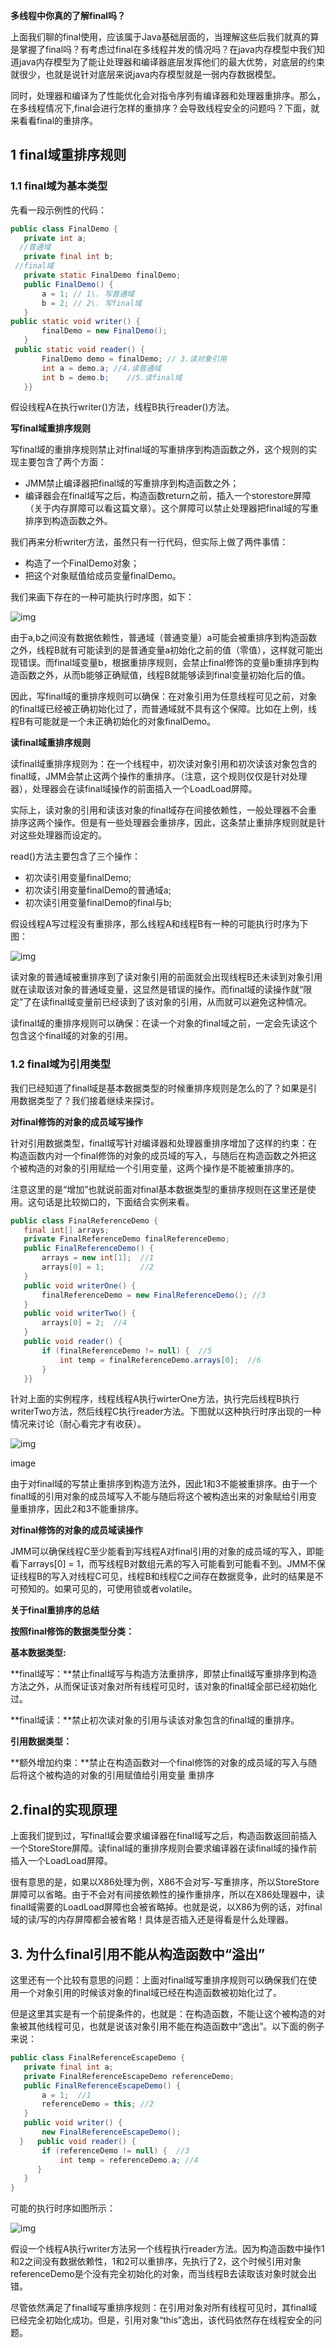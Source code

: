 **多线程中你真的了解final吗？**

上面我们聊的final使用，应该属于Java基础层面的，当理解这些后我们就真的算是掌握了final吗？有考虑过final在多线程并发的情况吗？在java内存模型中我们知道java内存模型为了能让处理器和编译器底层发挥他们的最大优势，对底层的约束就很少，也就是说针对底层来说java内存模型就是一弱内存数据模型。

同时，处理器和编译为了性能优化会对指令序列有编译器和处理器重排序。那么，在多线程情况下,final会进行怎样的重排序？会导致线程安全的问题吗？下面，就来看看final的重排序。

## **1 final域重排序规则**

### **1.1 final域为基本类型**

先看一段示例性的代码：



```java
public class FinalDemo {
   private int a;
  //普通域
   private final int b;
 //final域
   private static FinalDemo finalDemo;
   public FinalDemo() {
       a = 1; // 1\. 写普通域
       b = 2; // 2\. 写final域
   }   
public static void writer() {
       finalDemo = new FinalDemo();
   }  
 public static void reader() {
       FinalDemo demo = finalDemo; // 3.读对象引用
       int a = demo.a; //4.读普通域
       int b = demo.b;    //5.读final域
   }}
```

假设线程A在执行writer()方法，线程B执行reader()方法。

**写final域重排序规则**

写final域的重排序规则禁止对final域的写重排序到构造函数之外，这个规则的实现主要包含了两个方面：

- JMM禁止编译器把final域的写重排序到构造函数之外；
- 编译器会在final域写之后，构造函数return之前，插入一个storestore屏障（关于内存屏障可以看这篇文章）。这个屏障可以禁止处理器把final域的写重排序到构造函数之外。

我们再来分析writer方法，虽然只有一行代码，但实际上做了两件事情：

- 构造了一个FinalDemo对象；
- 把这个对象赋值给成员变量finalDemo。

我们来画下存在的一种可能执行时序图，如下：

![img](https:////upload-images.jianshu.io/upload_images/9938817-3d8117ab3501648b?imageMogr2/auto-orient/strip|imageView2/2/w/640/format/webp)

由于a,b之间没有数据依赖性，普通域（普通变量）a可能会被重排序到构造函数之外，线程B就有可能读到的是普通变量a初始化之前的值（零值），这样就可能出现错误。而final域变量b，根据重排序规则，会禁止final修饰的变量b重排序到构造函数之外，从而b能够正确赋值，线程B就能够读到final变量初始化后的值。

因此，写final域的重排序规则可以确保：在对象引用为任意线程可见之前，对象的final域已经被正确初始化过了，而普通域就不具有这个保障。比如在上例，线程B有可能就是一个未正确初始化的对象finalDemo。

**读final域重排序规则**

读final域重排序规则为：在一个线程中，初次读对象引用和初次读该对象包含的final域，JMM会禁止这两个操作的重排序。（注意，这个规则仅仅是针对处理器），处理器会在读final域操作的前面插入一个LoadLoad屏障。

实际上，读对象的引用和读该对象的final域存在间接依赖性，一般处理器不会重排序这两个操作。但是有一些处理器会重排序，因此，这条禁止重排序规则就是针对这些处理器而设定的。

read()方法主要包含了三个操作：

- 初次读引用变量finalDemo;
- 初次读引用变量finalDemo的普通域a;
- 初次读引用变量finalDemo的final与b;

假设线程A写过程没有重排序，那么线程A和线程B有一种的可能执行时序为下图：

![img](https:////upload-images.jianshu.io/upload_images/9938817-83dcfb58a16a5cce?imageMogr2/auto-orient/strip|imageView2/2/w/629/format/webp)

读对象的普通域被重排序到了读对象引用的前面就会出现线程B还未读到对象引用就在读取该对象的普通域变量，这显然是错误的操作。而final域的读操作就“限定”了在读final域变量前已经读到了该对象的引用，从而就可以避免这种情况。

读final域的重排序规则可以确保：在读一个对象的final域之前，一定会先读这个包含这个final域的对象的引用。

### **1.2 final域为引用类型**

我们已经知道了final域是基本数据类型的时候重排序规则是怎么的了？如果是引用数据类型了？我们接着继续来探讨。

**对final修饰的对象的成员域写操作**

针对引用数据类型，final域写针对编译器和处理器重排序增加了这样的约束：在构造函数内对一个final修饰的对象的成员域的写入，与随后在构造函数之外把这个被构造的对象的引用赋给一个引用变量，这两个操作是不能被重排序的。

注意这里的是“增加”也就说前面对final基本数据类型的重排序规则在这里还是使用。这句话是比较拗口的，下面结合实例来看。



```java
public class FinalReferenceDemo {
   final int[] arrays;
   private FinalReferenceDemo finalReferenceDemo;
   public FinalReferenceDemo() {
       arrays = new int[1];  //1
       arrays[0] = 1;        //2
   }
   public void writerOne() {
       finalReferenceDemo = new FinalReferenceDemo(); //3
   }
   public void writerTwo() {
       arrays[0] = 2;  //4
   }
   public void reader() {
       if (finalReferenceDemo != null) {  //5
           int temp = finalReferenceDemo.arrays[0];  //6
       }
   }}
```

针对上面的实例程序，线程线程A执行wirterOne方法，执行完后线程B执行writerTwo方法，然后线程C执行reader方法。下图就以这种执行时序出现的一种情况来讨论（耐心看完才有收获）。

![img](https:////upload-images.jianshu.io/upload_images/9938817-16002d2f4a3bafc3?imageMogr2/auto-orient/strip|imageView2/2/w/640/format/webp)

image

由于对final域的写禁止重排序到构造方法外，因此1和3不能被重排序。由于一个final域的引用对象的成员域写入不能与随后将这个被构造出来的对象赋给引用变量重排序，因此2和3不能重排序。

**对final修饰的对象的成员域读操作**

JMM可以确保线程C至少能看到写线程A对final引用的对象的成员域的写入，即能看下arrays[0] = 1，而写线程B对数组元素的写入可能看到可能看不到。JMM不保证线程B的写入对线程C可见，线程B和线程C之间存在数据竞争，此时的结果是不可预知的。如果可见的，可使用锁或者volatile。

**关于final重排序的总结**

**按照final修饰的数据类型分类：**

**基本数据类型:**

**final域写：**禁止final域写与构造方法重排序，即禁止final域写重排序到构造方法之外，从而保证该对象对所有线程可见时，该对象的final域全部已经初始化过。

**final域读：**禁止初次读对象的引用与读该对象包含的final域的重排序。

**引用数据类型：**

**额外增加约束：**禁止在构造函数对一个final修饰的对象的成员域的写入与随后将这个被构造的对象的引用赋值给引用变量 重排序

## **2.final的实现原理**

上面我们提到过，写final域会要求编译器在final域写之后，构造函数返回前插入一个StoreStore屏障。读final域的重排序规则会要求编译器在读final域的操作前插入一个LoadLoad屏障。

很有意思的是，如果以X86处理为例，X86不会对写-写重排序，所以StoreStore屏障可以省略。由于不会对有间接依赖性的操作重排序，所以在X86处理器中，读final域需要的LoadLoad屏障也会被省略掉。也就是说，以X86为例的话，对final域的读/写的内存屏障都会被省略！具体是否插入还是得看是什么处理器。

## **3. 为什么final引用不能从构造函数中“溢出”**

这里还有一个比较有意思的问题：上面对final域写重排序规则可以确保我们在使用一个对象引用的时候该对象的final域已经在构造函数被初始化过了。

但是这里其实是有一个前提条件的，也就是：在构造函数，不能让这个被构造的对象被其他线程可见，也就是说该对象引用不能在构造函数中“逸出”。以下面的例子来说：



```java
public class FinalReferenceEscapeDemo {
   private final int a;
   private FinalReferenceEscapeDemo referenceDemo;
   public FinalReferenceEscapeDemo() {
       a = 1;  //1
       referenceDemo = this; //2
   }
   public void writer() {
       new FinalReferenceEscapeDemo(); 
  }   public void reader() {
       if (referenceDemo != null) {  //3
           int temp = referenceDemo.a; //4 
      }
   }
}
```

可能的执行时序如图所示：

![img](https:////upload-images.jianshu.io/upload_images/9938817-11a77afdba3541b1?imageMogr2/auto-orient/strip|imageView2/2/w/640/format/webp)

假设一个线程A执行writer方法另一个线程执行reader方法。因为构造函数中操作1和2之间没有数据依赖性，1和2可以重排序，先执行了2，这个时候引用对象referenceDemo是个没有完全初始化的对象，而当线程B去读取该对象时就会出错。

尽管依然满足了final域写重排序规则：在引用对象对所有线程可见时，其final域已经完全初始化成功。但是，引用对象“this”逸出，该代码依然存在线程安全的问题。

